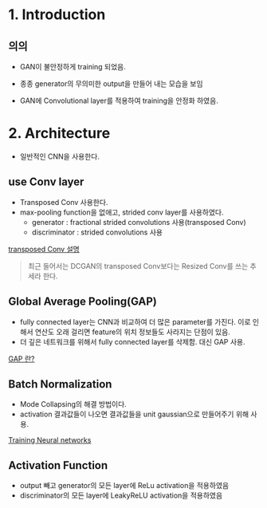 # 1. Introduction
## 의의
- GAN이 불안정하게 training 되었음.
- 종종 generator의 무의미한 output을 만들어 내는 모습을 보임

- GAN에 Convolutional layer를 적용하여 training을 안정화 하였음.

# 2. Architecture
- 일반적인 CNN을 사용한다.
## use Conv layer
- Transposed Conv 사용한다.
- max-pooling function을 없애고, strided conv layer를 사용하였다.
    - generator : fractional strided convolutions 사용(transposed Conv)
    - discriminator : strided convolutions 사용


[transposed Conv 설명](https://zzsza.github.io/data/2018/06/25/upsampling-with-transposed-convolution/)

> 최근 들어서는 DCGAN의 transposed Conv보다는 Resized Conv를 쓰는 추세라 한다.


## Global Average Pooling(GAP)
- fully connected layer는 CNN과 비교하여 더 많은 parameter를 가진다. 이로 인해서 연산도 오래 걸리면 feature의 위치 정보들도 사라지는 단점이 있음.
- 더 깊은 네트워크를 위해서 fully connected layer를 삭제함. 대신 GAP 사용.

[GAP 란?](https://jetsonaicar.tistory.com/16)


## Batch Normalization
- Mode Collapsing의 해결 방법이다.
- activation 결과값들이 나오면 결과값들을 unit gaussian으로 만들어주기 위해 사용.

[Training Neural networks](https://happy-jihye.github.io/cs231n/cs231n-6/#4-batch-normalization)

## Activation Function
- output 빼고 generator의 모든 layer에 ReLu activation을 적용하였음
- discriminator의 모든 layer에 LeakyReLU activation을 적용하였음